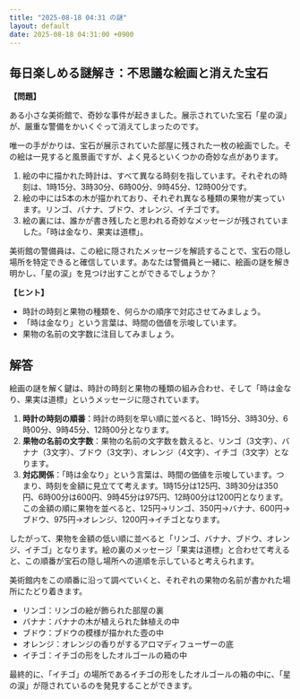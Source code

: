 ```yaml
---
title: "2025-08-18 04:31 の謎"
layout: default
date: 2025-08-18 04:31:00 +0900
---
```

## 毎日楽しめる謎解き：不思議な絵画と消えた宝石

**【問題】**

ある小さな美術館で、奇妙な事件が起きました。展示されていた宝石「星の涙」が、厳重な警備をかいくぐって消えてしまったのです。

唯一の手がかりは、宝石が展示されていた部屋に残された一枚の絵画でした。その絵は一見すると風景画ですが、よく見るといくつかの奇妙な点があります。

1.  絵の中に描かれた時計は、すべて異なる時刻を指しています。それぞれの時刻は、1時15分、3時30分、6時00分、9時45分、12時00分です。
2.  絵の中には5本の木が描かれており、それぞれ異なる種類の果物が実っています。リンゴ、バナナ、ブドウ、オレンジ、イチゴです。
3.  絵の裏には、誰かが書き残したと思われる奇妙なメッセージが残されていました。「時は金なり、果実は道標」。

美術館の警備員は、この絵に隠されたメッセージを解読することで、宝石の隠し場所を特定できると確信しています。あなたは警備員と一緒に、絵画の謎を解き明かし、「星の涙」を見つけ出すことができるでしょうか？

**【ヒント】**

*   時計の時刻と果物の種類を、何らかの順序で対応させてみましょう。
*   「時は金なり」という言葉は、時間の価値を示唆しています。
*   果物の名前の文字数に注目してみましょう。

## 解答

絵画の謎を解く鍵は、時計の時刻と果物の種類の組み合わせ、そして「時は金なり、果実は道標」というメッセージに隠されています。

1.  **時計の時刻の順番**：時計の時刻を早い順に並べると、1時15分、3時30分、6時00分、9時45分、12時00分となります。
2.  **果物の名前の文字数**：果物の名前の文字数を数えると、リンゴ（3文字）、バナナ（3文字）、ブドウ（3文字）、オレンジ（4文字）、イチゴ（3文字）となります。
3.  **対応関係**：「時は金なり」という言葉は、時間の価値を示唆しています。つまり、時刻を金額に見立てて考えます。1時15分は125円、3時30分は350円、6時00分は600円、9時45分は975円、12時00分は1200円となります。この金額の順に果物を並べると、125円→リンゴ、350円→バナナ、600円→ブドウ、975円→オレンジ、1200円→イチゴとなります。

したがって、果物を金額の低い順に並べると「リンゴ、バナナ、ブドウ、オレンジ、イチゴ」となります。絵の裏のメッセージ「果実は道標」と合わせて考えると、この順番が宝石の隠し場所への道順を示していると考えられます。

美術館内をこの順番に沿って調べていくと、それぞれの果物の名前が書かれた場所にたどり着きます。

*   リンゴ：リンゴの絵が飾られた部屋の裏
*   バナナ：バナナの木が植えられた鉢植えの中
*   ブドウ：ブドウの模様が描かれた壺の中
*   オレンジ：オレンジの香りがするアロマディフューザーの底
*   イチゴ：イチゴの形をしたオルゴールの箱の中

最終的に、「イチゴ」の場所であるイチゴの形をしたオルゴールの箱の中に、「星の涙」が隠されているのを発見することができます。
